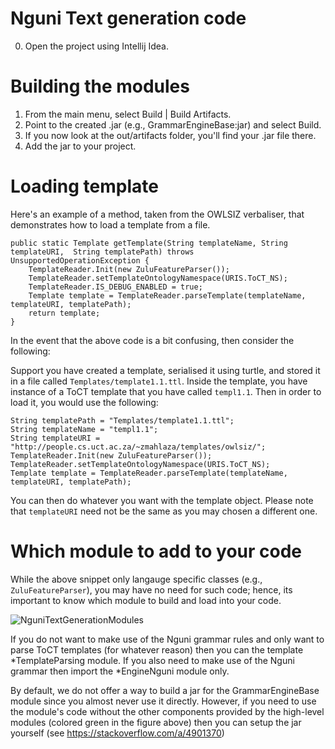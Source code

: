 # Nguni Text generation code

0. Open the  project using Intellij Idea.

# Building the modules

1. From the main menu, select Build | Build Artifacts.
2. Point to the created .jar (e.g., GrammarEngineBase:jar) and select Build.
3. If you now look at the out/artifacts folder, you'll find your .jar file there.
4. Add the jar to your project.

# Loading template 

Here's an example of a method, taken from the OWLSIZ verbaliser, that demonstrates how to load a template from a file.

    public static Template getTemplate(String templateName, String templateURI,  String templatePath) throws UnsupportedOperationException {
        TemplateReader.Init(new ZuluFeatureParser());
        TemplateReader.setTemplateOntologyNamespace(URIS.ToCT_NS);
        TemplateReader.IS_DEBUG_ENABLED = true;
        Template template = TemplateReader.parseTemplate(templateName, templateURI, templatePath);
        return template;
    }

In the event that the above code is a bit confusing, then consider the following:

Support you have created a template, serialised it using turtle, and stored it in a file called `Templates/template1.1.ttl`. Inside the template, you have instance of a ToCT template that you have called `templ1.1`. Then in order to load it, you would use the following:


    String templatePath = "Templates/template1.1.ttl";
    String templateName = "templ1.1";
    String templateURI = "http://people.cs.uct.ac.za/~zmahlaza/templates/owlsiz/";
    TemplateReader.Init(new ZuluFeatureParser());
    TemplateReader.setTemplateOntologyNamespace(URIS.ToCT_NS);
    Template template = TemplateReader.parseTemplate(templateName, templateURI, templatePath);

You can then do whatever you want with the template object. Please note that `templateURI` need not be the same as you may chosen a different one.

# Which module to add to your code

While the above snippet only langauge specific classes (e.g., `ZuluFeatureParser`), you may have no need for such code; hence, its important to know which module to build and load into your code.

![NguniTextGenerationModules](https://user-images.githubusercontent.com/2272078/143596408-27455ca4-8c47-472b-9d22-e1be57c3e0a4.png)

If you do not want to make use of the Nguni grammar rules and only want to parse ToCT templates (for whatever reason) then you can the template *TemplateParsing module. If you also need to make use of the Nguni grammar then import the *EngineNguni module only.

By default, we do not offer a way to build a jar for the GrammarEngineBase module since you almost never use it directly. However, if you need to use the module's code without the other components provided by the high-level modules (colored green in the figure above) then you can setup the jar yourself (see https://stackoverflow.com/a/4901370)
